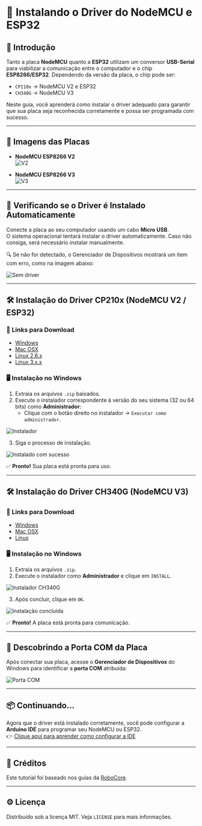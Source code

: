 # 🚀 Instalando o Driver do NodeMCU e ESP32

## 📌 Introdução

Tanto a placa **NodeMCU** quanto a **ESP32** utilizam um conversor **USB-Serial** para viabilizar a comunicação entre o computador e o chip **ESP8266/ESP32**. Dependendo da versão da placa, o chip pode ser:

- `CP210x` → NodeMCU V2 e ESP32  
- `CH340G` → NodeMCU V3  

Neste guia, você aprenderá como instalar o driver adequado para garantir que sua placa seja reconhecida corretamente e possa ser programada com sucesso.

---

## 📸 Imagens das Placas

- **NodeMCU ESP8266 V2**  
  ![V2](https://www.robocore.net/tutoriais/upload/tutoriais/163_img_9_M.png)

- **NodeMCU ESP8266 V3**  
  ![V3](https://www.robocore.net/tutoriais/upload/tutoriais/163_img_10_M.png)

---

## 🧪 Verificando se o Driver é Instalado Automaticamente

Conecte a placa ao seu computador usando um cabo **Micro USB**.  
O sistema operacional tentará instalar o driver automaticamente. Caso não consiga, será necessário instalar manualmente.

🔍 Se não for detectado, o Gerenciador de Dispositivos mostrará um item com erro, como na imagem abaixo:

![Sem driver](https://www.robocore.net/upload/tutoriais/163_img_8_H.png)

---

## 🛠️ Instalação do Driver CP210x (NodeMCU V2 / ESP32)

### 🔗 Links para Download

- [Windows](https://s3-sa-east-1.amazonaws.com/robocore-tutoriais/163/CP210x_Windows_Drivers.zip)  
- [Mac OSX](https://s3-sa-east-1.amazonaws.com/robocore-tutoriais/163/CP210x_Mac_OSX_VCP_Driver.zip)  
- [Linux 2.6.x](https://s3-sa-east-1.amazonaws.com/robocore-tutoriais/163/CP210x_Linux_2.6.x_VCP_Driver_Source.zip)  
- [Linux 3.x.x](https://s3-sa-east-1.amazonaws.com/robocore-tutoriais/163/CP210x_Linux-3-x-x-VCP-Driver-Source.zip)

### 🖥️ Instalação no Windows

1. Extraia os arquivos `.zip` baixados.
2. Execute o instalador correspondente à versão do seu sistema (32 ou 64 bits) como **Administrador**:
   - Clique com o botão direito no instalador → `Executar como administrador`.

![Instalador](https://www.robocore.net/upload/tutoriais/163_img_1_H.png)

3. Siga o processo de instalação.

![Instalado com sucesso](https://www.robocore.net/upload/tutoriais/163_img_3_H.png)

✅ **Pronto!** Sua placa está pronta para uso.

---

## 🛠️ Instalação do Driver CH340G (NodeMCU V3)

### 🔗 Links para Download

- [Windows](https://s3-sa-east-1.amazonaws.com/robocore-tutoriais/163/CH341SER_WINDOWS.zip)  
- [Mac OSX](https://s3-sa-east-1.amazonaws.com/robocore-tutoriais/163/CH341SER_MAC.ZIP)  
- [Linux](https://s3-sa-east-1.amazonaws.com/robocore-tutoriais/163/CH341SER_LINUX.ZIP)

### 🖥️ Instalação no Windows

1. Extraia os arquivos `.zip`.
2. Execute o instalador como **Administrador** e clique em `INSTALL`.

![Instalador CH340G](https://www.robocore.net/upload/tutoriais/163_img_6_H.png)

3. Após concluir, clique em `OK`.

![Instalação concluída](https://www.robocore.net/upload/tutoriais/163_img_7_H.png)

✅ **Pronto!** A placa está pronta para comunicação.

---

## 🔌 Descobrindo a Porta COM da Placa

Após conectar sua placa, acesse o **Gerenciador de Dispositivos** do Windows para identificar a **porta COM** atribuída:

![Porta COM](https://www.robocore.net/upload/tutoriais/163_img_5_H.png)

---

## 📦 Continuando...

Agora que o driver está instalado corretamente, você pode configurar a **Arduino IDE** para programar seu NodeMCU ou ESP32.  
👉 [Clique aqui para aprender como configurar a IDE](#)

---

## 🧠 Créditos

Este tutorial foi baseado nos guias da [RoboCore](https://www.robocore.net/tutoriais/instalando-driver-do-nodemcu).

---

## ⚙️ Licença

Distribuído sob a licença MIT. Veja `LICENSE` para mais informações.

